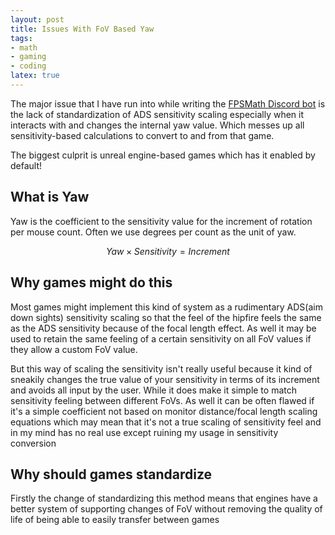 ```yaml
---
layout: post
title: Issues With FoV Based Yaw
tags:
- math
- gaming
- coding
latex: true
---
```


The major issue that I have run into while writing the [FPSMath Discord bot](https://fpsmath.animafps.xyz) is the lack of standardization of ADS sensitivity scaling especially when it interacts with and changes the internal yaw value. Which messes up all sensitivity-based calculations to convert to and from that game.

The biggest culprit is unreal engine-based games which has it enabled by default!

## What is Yaw

Yaw is the coefficient to the sensitivity value for the increment of rotation per mouse count. Often we use degrees per count as the unit of yaw.

$$Yaw \times Sensitivity = Increment$$

## Why games might do this

Most games might implement this kind of system as a rudimentary ADS(aim down sights) sensitivity scaling so that the feel of the hipfire feels the same as the ADS sensitivity because of the focal length effect. As well it may be used to retain the same feeling of a certain sensitivity on all FoV values if they allow a custom FoV value.

But this way of scaling the sensitivity isn't really useful because it kind of sneakily changes the true value of your sensitivity in terms of its increment and avoids all input by the user. While it does make it simple to match sensitivity feeling between different FoVs. As well it can be often flawed if it's a simple coefficient not based on monitor distance/focal length scaling equations which may mean that it's not a true scaling of sensitivity feel and in my mind has no real use except ruining my usage in sensitivity conversion

## Why should games standardize

Firstly the change of standardizing this method means that engines have a better system of supporting changes of FoV without removing the quality of life of being able to easily transfer between games
